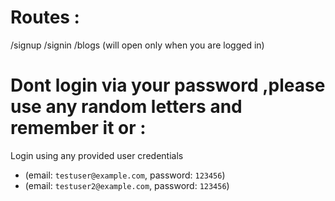 # Routes : 
/signup
/signin
/blogs (will open only when you are logged in)
# Dont login via your password ,please use any random letters and remember it or :
Login using any provided user credentials
   - (email: `testuser@example.com`, password: `123456`)
   - (email: `testuser2@example.com`, password: `123456`)
